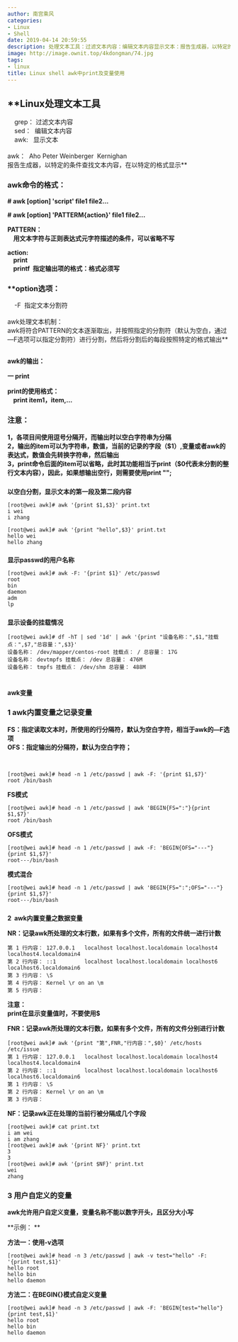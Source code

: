 ```yaml
---
author: 南宫乘风
categories:
- Linux
- Shell
date: 2019-04-14 20:59:55
description: 处理文本工具：过滤文本内容：编辑文本内容显示文本：报告生成器，以特定的条件查找文本内容，在以特定的格式显示命令的格式：：用文本字符与正则表达式元字符描述的条件，可以省略不写指定输出项的格式：格式必须写。。。。。。。
image: http://image.ownit.top/4kdongman/74.jpg
tags:
- linux
title: Linux shell awk中print及变量使用
---
```


<!--more-->

## **Linux处理文本工具  
    grep： 过滤文本内容  
    sed：  编辑文本内容  
    awk:   显示文本  
      
awk：  Aho Peter Weinberger  Kernighan  
报告生成器，以特定的条件查找文本内容，在以特定的格式显示**

### **awk命令的格式：**

**\# awk \[option\] 'script' file1 file2...**

**\# awk \[option\] 'PATTERM\{action\}' file1 file2...**

**PATTERN：  
    用文本字符与正则表达式元字符描述的条件，可以省略不写**

**action:  
    print  
    printf  指定输出项的格式：格式必须写**

### **option选项：  
    -F  指定文本分割符  
      
awk处理文本机制：  
awk将符合PATTERN的文本逐渐取出，并按照指定的分割符（默认为空白，通过—F选项可以指定分割符）进行分割，然后将分割后的每段按照特定的格式输出**

##   
**awk的输出：**

**一 print**

**print的使用格式：  
    print item1，item,...**

### **注意：**

  
**1，各项目间使用逗号分隔开，而输出时以空白字符串为分隔  
2，输出的item可以为字符串，数值，当前的记录的字段（\$1）,变量或者awk的表达式，数值会先转换字符串，然后输出  
3，print命令后面的item可以省略，此时其功能相当于print（\$0代表未分割的整行文本内容），因此，如果想输出空行，则需要使用print "";**

###   
**以空白分割，显示文本的第一段及第二段内容**

```
[root@wei awk]# awk '{print $1,$3}' print.txt 
i wei
i zhang
```

```
[root@wei awk]# awk '{print "hello",$3}' print.txt 
hello wei
hello zhang
```

###   
**显示passwd的用户名称**

```
[root@wei awk]# awk -F: '{print $1}' /etc/passwd
root
bin
daemon
adm
lp
```

###   
**显示设备的挂载情况**

```
[root@wei awk]# df -hT | sed '1d' | awk '{print "设备名称：",$1,"挂载点：",$7,"总容量：",$3}'
设备名称： /dev/mapper/centos-root 挂载点： / 总容量： 17G
设备名称： devtmpfs 挂载点： /dev 总容量： 476M
设备名称： tmpfs 挂载点： /dev/shm 总容量： 488M
```

#   
**awk变量**

### **1 awk内置变量之记录变量**

**FS：指定读取文本时，所使用的行分隔符，默认为空白字符，相当于awk的—F选项  
OFS：指定输出的分隔符，默认为空白字符；**

 

```
[root@wei awk]# head -n 1 /etc/passwd | awk -F: '{print $1,$7}'
root /bin/bash
```

**FS模式**

```
[root@wei awk]# head -n 1 /etc/passwd | awk 'BEGIN{FS=":"}{print $1,$7}'
root /bin/bash
```

**OFS模式**

```
[root@wei awk]# head -n 1 /etc/passwd | awk -F: 'BEGIN{OFS="---"}{print $1,$7}'
root---/bin/bash
```

  
**模式混合**

```
[root@wei awk]# head -n 1 /etc/passwd | awk 'BEGIN{FS=":";OFS="---"}{print $1,$7}'
root---/bin/bash
```

###   
**2  awk内置变量之数据变量**

**NR：记录awk所处理的文本行数，如果有多个文件，所有的文件统一进行计数**

```
第 1 行内容： 127.0.0.1   localhost localhost.localdomain localhost4 localhost4.localdomain4
第 2 行内容： ::1         localhost localhost.localdomain localhost6 localhost6.localdomain6
第 3 行内容： \S
第 4 行内容： Kernel \r on an \m
第 5 行内容： 
```

**注意：  
print在显示变量值时，不要使用\$**

**FNR：记录awk所处理的文本行数，如果有多个文件，所有的文件分别进行计数**

```
[root@wei awk]# awk '{print "第",FNR,"行内容：",$0}' /etc/hosts /etc/issue
第 1 行内容： 127.0.0.1   localhost localhost.localdomain localhost4 localhost4.localdomain4
第 2 行内容： ::1         localhost localhost.localdomain localhost6 localhost6.localdomain6
第 1 行内容： \S
第 2 行内容： Kernel \r on an \m
第 3 行内容：
```

  
**NF：记录awk正在处理的当前行被分隔成几个字段**

```
[root@wei awk]# cat print.txt 
i am wei
i am zhang
[root@wei awk]# awk '{print NF}' print.txt 
3
3
[root@wei awk]# awk '{print $NF}' print.txt 
wei
zhang
```

### **3 用户自定义的变量**

**awk允许用户自定义变量，变量名称不能以数字开头，且区分大小写**

**示例： **

**方法一：使用-v选项**

```
[root@wei awk]# head -n 3 /etc/passwd | awk -v test="hello" -F: '{print test,$1}'
hello root
hello bin
hello daemon
```

**方法二：在BEGIN\{\}模式自定义变量**

```
[root@wei awk]# head -n 3 /etc/passwd | awk -F: 'BEGIN{test="hello"}{print test,$1}'
hello root
hello bin
hello daemon
```